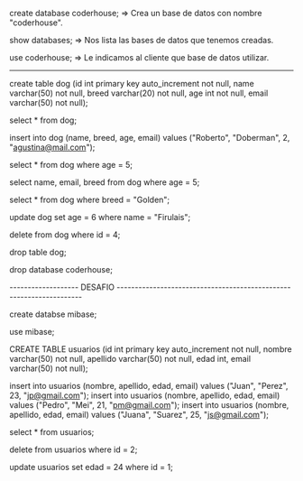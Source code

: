 create database coderhouse; => Crea un base de datos con nombre "coderhouse".

show databases; => Nos lista las bases de datos que tenemos creadas.

use coderhouse; => Le indicamos al cliente que base de datos utilizar.

----------------------------------------------------------------------------------------------------

create table dog (id int primary key auto_increment not null, name varchar(50) not null, breed varchar(20) not null, age int not null, email varchar(50) not null);

select * from dog;

insert into dog (name, breed, age, email) values ("Roberto", "Doberman", 2, "agustina@mail.com");

select * from dog where age = 5;

select name, email, breed from dog where age = 5;

select * from dog where breed = "Golden";

update dog set age = 6 where name = "Firulais";

delete from dog where id = 4;

drop table dog;

drop database coderhouse;


------------------- DESAFIO --------------------------------------------------------------------

create databse mibase;

use mibase;

CREATE TABLE usuarios (id int primary key auto_increment not null, nombre varchar(50) not null, apellido varchar(50) not null, edad int, email varchar(50) not null);

insert into usuarios (nombre, apellido, edad, email) values ("Juan", "Perez", 23, "jp@gmail.com");
insert into usuarios (nombre, apellido, edad, email) values ("Pedro", "Mei", 21, "pm@gmail.com");
insert into usuarios (nombre, apellido, edad, email) values ("Juana", "Suarez", 25, "js@gmail.com");

select * from usuarios;

delete from usuarios where id = 2;

update usuarios set edad = 24 where id = 1;